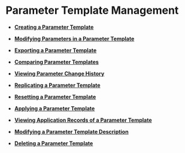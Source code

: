# Parameter Template Management<a name="en-us_topic_pg_0049456614"></a>

-   **[Creating a Parameter Template](creating-a-parameter-template-(PostgreSQL).md)**  

-   **[Modifying Parameters in a Parameter Template](modifying-parameters-in-a-parameter-template-(PostgreSQL).md)**  

-   **[Exporting a Parameter Template](exporting-a-parameter-template-(PostgreSQL).md)**  

-   **[Comparing Parameter Templates](comparing-parameter-templates-(PostgreSQL).md)**  

-   **[Viewing Parameter Change History](viewing-parameter-change-history-(PostgreSQL).md)**  

-   **[Replicating a Parameter Template](replicating-a-parameter-template-(PostgreSQL).md)**  

-   **[Resetting a Parameter Template](resetting-a-parameter-template-(PostgreSQL).md)**  

-   **[Applying a Parameter Template](applying-a-parameter-template-(PostgreSQL).md)**  

-   **[Viewing Application Records of a Parameter Template](viewing-application-records-of-a-parameter-template-(PostgreSQL).md)**  

-   **[Modifying a Parameter Template Description](modifying-a-parameter-template-description-(PostgreSQL).md)**  

-   **[Deleting a Parameter Template](deleting-a-parameter-template-(PostgreSQL).md)**  


